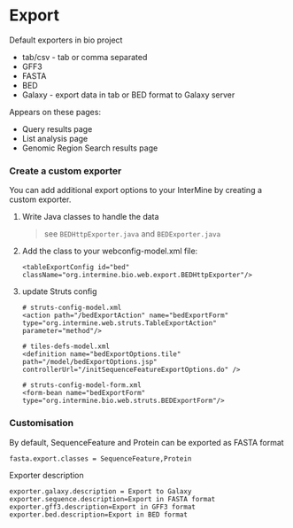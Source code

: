# Export

Default exporters in bio project

* tab/csv - tab or comma separated
* GFF3
* FASTA
* BED
* Galaxy - export data in tab or BED format to Galaxy server

Appears on these pages:

* Query results page
* List analysis page
* Genomic Region Search results page

### Create a custom exporter

You can add additional export options to your InterMine by creating a custom exporter.

1. Write Java classes to handle the data

   > see `BEDHttpExporter.java` and `BEDExporter.java`

2. Add the class to your webconfig-model.xml file:

   ```markup
   <tableExportConfig id="bed" className="org.intermine.bio.web.export.BEDHttpExporter"/>
   ```

3. update Struts config

   ```markup
   # struts-config-model.xml
   <action path="/bedExportAction" name="bedExportForm" type="org.intermine.web.struts.TableExportAction" parameter="method"/>

   # tiles-defs-model.xml
   <definition name="bedExportOptions.tile" path="/model/bedExportOptions.jsp" controllerUrl="/initSequenceFeatureExportOptions.do" />

   # struts-config-model-form.xml
   <form-bean name="bedExportForm" type="org.intermine.bio.web.struts.BEDExportForm"/>
   ```

### Customisation

By default, SequenceFeature and Protein can be exported as FASTA format

```text
fasta.export.classes = SequenceFeature,Protein
```

Exporter description

```text
exporter.galaxy.description = Export to Galaxy
exporter.sequence.description=Export in FASTA format
exporter.gff3.description=Export in GFF3 format
exporter.bed.description=Export in BED format
```

